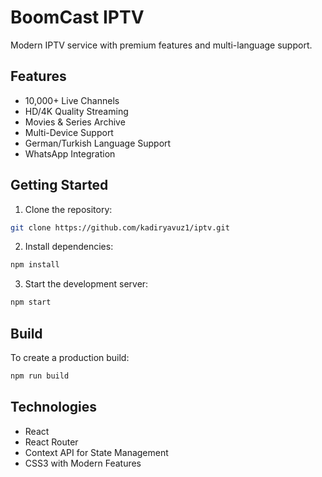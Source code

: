 # BoomCast IPTV

Modern IPTV service with premium features and multi-language support.

## Features

- 10,000+ Live Channels
- HD/4K Quality Streaming
- Movies & Series Archive
- Multi-Device Support
- German/Turkish Language Support
- WhatsApp Integration

## Getting Started

1. Clone the repository:
```bash
git clone https://github.com/kadiryavuz1/iptv.git
```

2. Install dependencies:
```bash
npm install
```

3. Start the development server:
```bash
npm start
```

## Build

To create a production build:
```bash
npm run build
```

## Technologies

- React
- React Router
- Context API for State Management
- CSS3 with Modern Features
